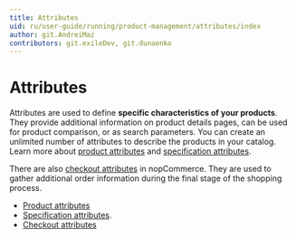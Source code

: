 ```yaml
---
title: Attributes
uid: ru/user-guide/running/product-management/attributes/index
author: git.AndreiMaz
contributors: git.exileDev, git.dunaenko
---
```


# Attributes

Attributes are used to define **specific characteristics of your products**. They provide additional information on product details pages, can be used for product comparison, or as search parameters. You can create an unlimited number of attributes to describe the products in your catalog. Learn more about [product attributes](xref:ru/user-guide/running/product-management/attributes/product-attributes) and [specification attributes](xref:ru/user-guide/running/product-management/attributes/specification-attributes).

There are also [checkout attributes](xref:ru/user-guide/running/product-management/attributes/checkout-attributes) in nopCommerce. They are used to gather additional order information during the final stage of the shopping process.

- [Product attributes](xref:en/user-guide/running/product-management/attributes/product-attributes)
- [Specification attributes](xref:ru/user-guide/running/product-management/attributes/specification-attributes).
- [Checkout attributes](xref:en/user-guide/running/product-management/attributes/checkout-attributes)
